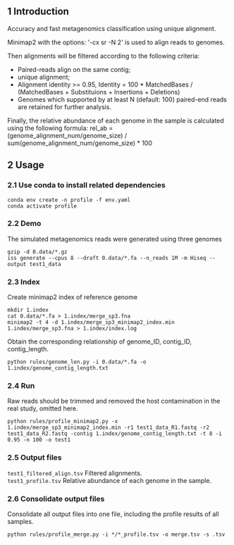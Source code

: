 ## 1 Introduction
Accuracy and fast metagenomics classification using unique alignment.

Minimap2 with the options: '-cx sr -N 2' is used to align reads to genomes.

Then alignments will be filtered according to the following criteria:
* Paired-reads align on the same contig;<br>
* unique alignment;<br>
* Alignment identity >= 0.95, Identity = 100 * MatchedBases / (MatchedBases + Substituions + Insertions + Deletions)<br>
* Genomes which supported by at least N (default: 100) paired-end reads are retained for further analysis.<br>

Finally, the relative abundance of each genome in the sample is calculated using the following formula:
rel_ab = (genome_alignment_num/genome_size) / sum(genome_alignment_num/genome_size) * 100

## 2 Usage
### 2.1 Use conda to install related dependencies
```
conda env create -n profile -f env.yaml
conda activate profile
```

### 2.2 Demo
The simulated metagenomics reads were generated using three genomes<br>
```
gzip -d 0.data/*.gz
iss generate --cpus 8 --draft 0.data/*.fa --n_reads 1M -m Hiseq --output test1_data
```

### 2.3 Index
Create minimap2 index of reference genome<br>
```
mkdir 1.index
cat 0.data/*.fa > 1.index/merge_sp3.fna
minimap2 -t 4 -d 1.index/merge_sp3_minimap2_index.min 1.index/merge_sp3.fna > 1.index/index.log
```

Obtain the corresponding relationship of genome_ID, contig_ID, contig_length.
```
python rules/genome_len.py -i 0.data/*.fa -o 1.index/genome_contig_length.txt
```

### 2.4 Run
Raw reads should be trimmed and removed the host contamination in the real study, omitted here.
```
python rules/profile_minimap2.py -x 1.index/merge_sp3_minimap2_index.min -r1 test1_data_R1.fastq -r2 test1_data_R2.fastq -contig 1.index/genome_contig_length.txt -t 8 -i 0.95 -n 100 -o test1
```

### 2.5 Output files
```test1_filtered_align.tsv```  Filtered alignments.<br>
```test1_profile.tsv```  Relative abundance of each genome in the sample.<br>

### 2.6 Consolidate output files
Consolidate all output files into one file, including the profile results of all samples.
```
python rules/profile_merge.py -i */*_profile.tsv -o merge.tsv -s .tsv
```
